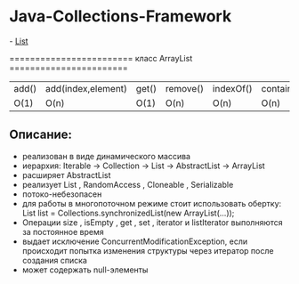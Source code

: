 # Java-Collections-Framework

<p> - <a href="https://github.com/RatmirW/Java-Collections-Framework/blob/main/ListExample.java">List</a></p>

======================== класс ArrayList =======================
<table>
   <tr>
    <td>add()</td>
    <td>add(index,element)</td>
    <td>get()</td>
    <td>remove()</td>
    <td>indexOf()</td>
    <td>contains()</td>
  </tr>
  <tr>
    <td>O(1)</td>
    <td>O(n)</td>
    <td>O(1)</td>
    <td>O(n)</td>
    <td>O(n)</td>
    <td>O(n)</td>
  </tr>
</table>

<h2>Описание:</h2>
<ul>
  <li>реализован в виде динамического массива</li>
  <li>иерархия: Iterable -> Collection -> List -> AbstractList -> ArrayList</li>
  <li>расширяет AbstractList <E></li>
  <li>реализует List <E>, RandomAccess , Cloneable , Serializable</li>
  <li>потоко-небезопасен</li>
  <li>для работы в многопоточном режиме стоит использовать обертку: List list = Collections.synchronizedList(new ArrayList(...));</li>
  <li>Операции size , isEmpty , get , set , iterator и listIterator выполняются за постоянное время</li>
  <li>выдает исключение ConcurrentModificationException, если происходит попытка изменения структуры через итератор после создания списка</li>
  <li>может содержать null-элементы</li>
</ul> 
